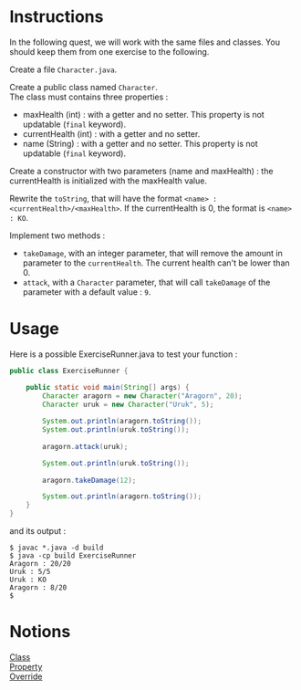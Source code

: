 # Instructions

In the following quest, we will work with the same files and classes. You should keep them from one exercise to the following.

Create a file `Character.java`.

Create a public class named `Character`.  
The class must contains three properties : 
* maxHealth (int) : with a getter and no setter. This property is not updatable (`final` keyword).
* currentHealth (int) : with a getter and no setter.
* name (String) : with a getter and no setter. This property is not updatable (`final` keyword).

Create a constructor with two parameters (name and maxHealth) : the currentHealth is initialized with the maxHealth value.

Rewrite the `toString`, that will have the format `<name> : <currentHealth>/<maxHealth>`. If the currentHealth is 0, the format is `<name> : KO`.

Implement two methods : 
* `takeDamage`, with an integer parameter, that will remove the amount in parameter to the `currentHealth`. The current health can't be lower than 0.
* `attack`, with a `Character` parameter, that will call `takeDamage` of the parameter with a default value : `9`.

# Usage

Here is a possible ExerciseRunner.java to test your function :

```java
public class ExerciseRunner {

    public static void main(String[] args) {
        Character aragorn = new Character("Aragorn", 20);
        Character uruk = new Character("Uruk", 5);
        
        System.out.println(aragorn.toString());
        System.out.println(uruk.toString());
        
        aragorn.attack(uruk);

        System.out.println(uruk.toString());
        
        aragorn.takeDamage(12);

        System.out.println(aragorn.toString());
    }
}
```

and its output :
```shell
$ javac *.java -d build
$ java -cp build ExerciseRunner 
Aragorn : 20/20
Uruk : 5/5
Uruk : KO
Aragorn : 8/20
$ 
```

# Notions
[Class](https://docs.oracle.com/javase/tutorial/java/javaOO/classdecl.html)  
[Property](https://docs.oracle.com/javase/tutorial/java/javaOO/variables.html)  
[Override](https://docs.oracle.com/javase/tutorial/java/IandI/override.html)  
